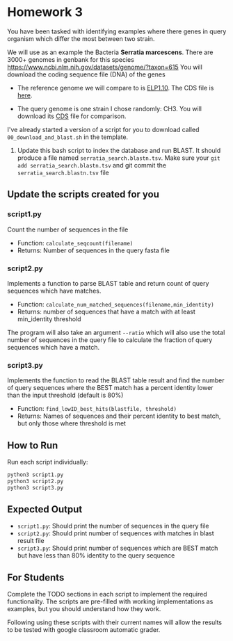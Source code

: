 Homework 3
====

You have been tasked with identifying examples where there genes in query organism which differ the most between two strain.

We will use as an example the Bacteria __Serratia marcescens__. There are 3000+ genomes in genbank for this species https://www.ncbi.nlm.nih.gov/datasets/genome/?taxon=615
You will download the coding sequence file (DNA) of the genes 
- The reference genome we will compare to is [ELP1.10](https://www.ncbi.nlm.nih.gov/datasets/genome/GCF_030291735.1/). 
The CDS file is [here](https://ftp.ncbi.nlm.nih.gov/genomes/all/GCF/030/291/735/GCF_030291735.1_ASM3029173v1/GCF_030291735.1_ASM3029173v1_cds_from_genomic.fna.gz).

- The query genome is one strain I chose randomly: CH3. You will download its [CDS](https://ftp.ncbi.nlm.nih.gov/genomes/all/GCF/050/750/665/GCF_050750665.1_Serratia_CH31/GCF_050750665.1_Serratia_CH31_cds_from_genomic.fna.gz) file for comparison.

I've already started a version of a script for you to download called `00_download_and_blast.sh` in the template.

1. Update this bash script to index the database and run BLAST. It should produce a file named `serratia_search.blastn.tsv`.  Make sure your `git add serratia_search.blastn.tsv` and git commit the `serratia_search.blastn.tsv` file

## Update the scripts created for you

### script1.py
Count the number of sequences in the file
- Function: `calculate_seqcount(filename)`
- Returns: Number of sequences in the query fasta file

### script2.py
Implements a function to parse BLAST table and return count of query sequences which have matches.
- Function: `calculate_num_matched_sequences(filename,min_identity)`
- Returns: number of sequences that have a match with at least min_identity threshold

The program will also take an argument `--ratio` which will also use the total number of sequences in the query file to calculate the fraction of query sequences which have a match.

### script3.py
Implements the function to read the BLAST table result and find the number of query sequences where the BEST match has a percent identity lower than the input threshold (default is 80%)
- Function: `find_lowID_best_hits(blastfile, threshold)`
- Returns: Names of sequences and their percent identity to best match, but only those where threshold is met

## How to Run

Run each script individually:
```bash
python3 script1.py
python3 script2.py
python3 script3.py
```

## Expected Output

- `script1.py`: Should print the number of sequences in the query file
- `script2.py`: Should print number of sequences with matches in blast result file
- `script3.py`: Should print number of sequences which are BEST match but have less than 80% identity to the query sequence

## For Students

Complete the TODO sections in each script to implement the required functionality. The scripts are pre-filled with working implementations as examples, but you should understand how they work.

Following using these scripts with their current names will allow the results to be tested with google classroom automatic grader.